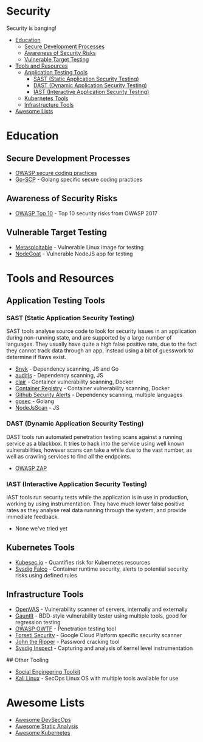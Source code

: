 # Security <!-- omit in toc -->

Security is banging!

<!-- START doctoc generated TOC please keep comment here to allow auto update -->
<!-- DON'T EDIT THIS SECTION, INSTEAD RE-RUN doctoc TO UPDATE -->


- [Education](#education)
    - [Secure Development Processes](#secure-development-processes)
    - [Awareness of Security Risks](#awareness-of-security-risks)
    - [Vulnerable Target Testing](#vulnerable-target-testing)
- [Tools and Resources](#tools-and-resources)
    - [Application Testing Tools](#application-testing-tools)
        - [SAST (Static Application Security Testing)](#sast-static-application-security-testing)
        - [DAST (Dynamic Application Security Testing)](#dast-dynamic-application-security-testing)
        - [IAST (Interactive Application Security Testing)](#iast-interactive-application-security-testing)
    - [Kubernetes Tools](#kubernetes-tools)
    - [Infrastructure Tools](#infrastructure-tools)
- [Awesome Lists](#awesome-lists)

<!-- END doctoc generated TOC please keep comment here to allow auto update -->

# Education

## Secure Development Processes

* [OWASP secure coding practices](https://www.owasp.org/images/0/08/OWASP_SCP_Quick_Reference_Guide_v2.pdf)
* [Go-SCP](https://checkmarx.gitbooks.io/go-scp/) - Golang specific secure coding practices

## Awareness of Security Risks

* [OWASP Top 10](https://www.owasp.org/images/7/72/OWASP_Top_10-2017_%28en%29.pdf.pdf) - Top 10 security risks from OWASP 2017

## Vulnerable Target Testing

* [Metasploitable](https://metasploit.help.rapid7.com/docs/metasploitable-2-exploitability-guide) - Vulnerable Linux image for testing
* [NodeGoat](https://github.com/owasp/nodegoat) - Vulnerable NodeJS app for testing

# Tools and Resources

## Application Testing Tools

### SAST (Static Application Security Testing)

SAST tools analyse source code to look for security issues in an application during non-running state, and are supported by a large number of languages. They usually have quite a high false positive rate, due to the fact they cannot track data through an app, instead using a bit of guesswork to determine if flaws exist.

* [Snyk](https://snyk.io/) - Dependency scanning, JS and Go
* [auditjs](https://www.npmjs.com/package/auditjs) - Dependency scanning, JS
* [clair](https://github.com/coreos/clair) - Container vulnerability scanning, Docker
* [Container Registry](https://cloud.google.com/container-registry/docs/get-image-vulnerabilities) - Container vulnerability scanning, Docker
* [Github Security Alerts](https://help.github.com/articles/about-security-alerts-for-vulnerable-dependencies/) - Dependency scanning, multiple languages
* [gosec](https://github.com/securego/gosec) - Golang
* [NodeJsScan](https://github.com/ajinabraham/NodeJsScan) - JS

### DAST (Dynamic Application Security Testing)

DAST tools run automated penetration testing scans against a running service as a blackbox. It tries to hack into the service using well known vulnerabilities, however scans can take a while due to the vast number, as well as crawling services to find all the endpoints.

* [OWASP ZAP](https://github.com/zaproxy/zaproxy)

### IAST (Interactive Application Security Testing)

IAST tools run security tests while the application is in use in production, working by using instrumentation. They have much lower false positive rates as they analyse real data running through the system, and provide immediate feedback.

* None we've tried yet

## Kubernetes Tools

* [Kubesec.io](https://kubesec.io/) - Quantifies risk for Kubernetes resources
* [Sysdig Falco](https://sysdig.com/opensource/falco/) - Container runtime security, alerts to potential security risks using defined rules

## Infrastructure Tools

* [OpenVAS](http://www.openvas.org/) - Vulnerability scanner of servers, internally and externally
* [Gauntlt](http://gauntlt.org/) - BDD-style vulnerability tester using multiple tools, good for regression testing
* [OWASP OWTF](https://www.owasp.org/index.php/OWASP_OWTF) - Penetration testing tool
* [Forseti Security](https://forsetisecurity.org/) - Google Cloud Platform specific security scanner
* [John the Ripper](https://www.openwall.com/john/) - Password cracking tool
* [Sysdig Inspect](https://sysdig.com/opensource/inspect/) - Capturing and analysis of kernel level instrumentation

## Other Tooling

* [Social Engineering Toolkit](https://github.com/trustedsec/social-engineer-toolkit)
* [Kali Linux](https://kali.org/) - SecOps Linux OS with multiple tools available for use

# Awesome Lists

* [Awesome DevSecOps](https://github.com/devsecops/awesome-devsecops)
* [Awesome Static Analysis](https://github.com/mre/awesome-static-analysis)
* [Awesome Kubernetes](https://github.com/ramitsurana/awesome-kubernetes)
